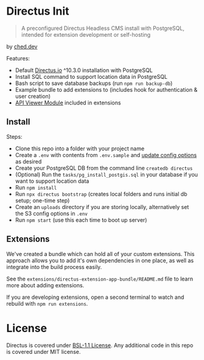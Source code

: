 # Directus Init

> A preconfigured Directus Headless CMS install with PostgreSQL, intended for extension development or self-hosting

by [ched.dev](https://ched.dev)

Features:
- Default [Directus.io](https://directus.io) ^10.3.0 installation with PostgreSQL
- Install SQL command to support location data in PostgreSQL
- Bash script to save database backups (run `npm run backup-db`)
- Example bundle to add extensions to (includes hook for authentication & user creation)
- [API Viewer Module](https://github.com/u12206050/directus-extension-api-viewer-module/releases/tag/1.1.1) included in extensions

## Install

Steps:
- Clone this repo into a folder with your project name
- Create a `.env` with contents from `.env.sample` and [update config options](https://docs.directus.io/self-hosted/config-options.html) as desired
- Create your PostgreSQL DB from the command line `createdb directus`
- (Optional) Run the `tasks/pg_install_postgis.sql` in your database if you want to support location data
- Run `npm install`
- Run `npx directus bootstrap` (creates local folders and runs initial db setup; one-time step)
- Create an `uploads` directory if you are storing locally, alternatively set the S3 config options in `.env`
- Run `npm start` (use this each time to boot up server)

## Extensions

We've created a bundle which can hold all of your custom extensions. This approach allows you to add it's own dependencies in one place, as well as integrate into the build process easily.

See the `extensions/directus-extension-app-bundle/README.md` file to learn more about adding extensions.

If you are developing extensions, open a second terminal to watch and rebuild with `npm run extensions`.

# License

Directus is covered under [BSL-1.1 License](https://github.com/directus/directus/blob/main/license). Any additional code in this repo is covered under MIT license.